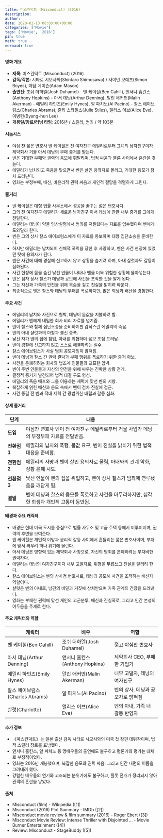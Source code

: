```yaml
---
title: 미스컨덕트 (Misconduct) (2016)
description: 
author: 
date: 2020-02-13 00:00:00+00:00
categories: ['Movie']
tags: ['Movie', '2016']
pin: true
math: true
mermaid: true
---
```

#### 영화 개요

- **제목**: 미스컨덕트 (Misconduct) (2016)  
- **감독/각본**: 시타로 시모사와(Shintaro Shimosawa) / 사이먼 보예즈(Simon Boyes), 아담 메이슨(Adam Mason)  
- **출연진**: 조쉬 더하멜(Josh Duhamel) - 벤 케이힐(Ben Cahill), 앤서니 홉킨스(Anthony Hopkins) - 아서 데닝(Arthur Denning), 말린 애커먼(Malin Akerman) - 에밀리 하인즈(Emily Hynes), 알 파치노(Al Pacino) - 찰스 에이브럼스(Charles Abrams), 줄리 스타일스(Julie Stiles), 앨리스 이브(Alice Eve), 이병헌(Byung-hun Lee)  
- **개봉일/장르/러닝 타임**: 2016년 / 스릴러, 범죄 / 약 103분  

#### 시놉시스

- 야심 찬 젊은 변호사 벤 케이힐은 전 여자친구 에밀리로부터 그녀의 남자친구이자 제약회사 거물 아서 데닝의 부패 증거를 받는다.  
- 벤은 거대한 부패와 권력의 음모에 휘말리며, 법적 싸움과 불륜 사이에서 혼란을 겪는다.  
- 에밀리가 납치되고 죽음을 맞으면서 벤은 살인 용의자로 몰리고, 거대한 음모가 점차 드러난다.  
- 영화는 부정부패, 배신, 비윤리적 권력 싸움과 개인적 절망을 격렬하게 그린다.  

#### 줄거리

- 벤 케이힐은 대형 법률 사무소에서 성공을 꿈꾸는 젊은 변호사다.  
- 그의 전 여자친구 에밀리가 새로운 남자친구 아서 데닝에 관한 내부 증거를 그에게 전달한다.  
- 에밀리는 데닝이 약물 임상실험에서 범죄를 저질렀다는 자료를 입수했다며 벤에게 도와달라 한다.  
- 벤은 그의 상사 찰스 에이브럼스에게 이 자료를 통보하며 대형 집단소송을 준비한다.  
- 하지만 에밀리는 납치되어 신체적 폭력을 당한 후 사망하고, 벤은 사건 현장에 있었던 탓에 용의자가 된다.  
- 벤은 사건에 대해 경찰에 신고하지 않고 상황을 숨기려 하며, 아내 샬럿과도 갈등이 심화된다.  
- 사건 현장에 몸을 숨긴 낯선 인물이 나타나 벤을 더욱 위험한 상황에 몰아넣는다.  
- 벤은 점차 상사 찰스가 데닝과 공모해 사건을 조작한 것을 알게 된다.  
- 그는 자신과 가족의 안전을 위해 목숨을 걸고 진실을 밝히려 싸운다.  
- 최종적으로 벤은 찰스와 데닝의 부패를 폭로하지만, 많은 희생과 배신을 경험한다.  

#### 주요 사건

- 에밀리의 납치와 사진으로 협박, 데닝이 몸값을 지불하려 함.  
- 에밀리가 벤에게 내밀한 회사 비리 자료를 넘겨줌.  
- 벤이 찰스와 함께 집단소송을 준비하지만 갑작스런 에밀리의 죽음.  
- 벤의 아내 샬럿과의 마찰과 불신 증폭.  
- 낯선 자가 벤의 집에 침입, 아내를 위협하며 음모 조짐 드러남.  
- 벤이 경찰에 신고하지 않고 스스로 해결하려는 실수.  
- 찰스 에이브럼스가 사실 범죄 공모자임이 밝혀짐.  
- 벤이 데닝과 찰스 간 권력 결탁과 부패 행위를 폭로하기 위한 증거 확보.  
- 사건을 은폐하려는 회사와 법조계 인물들의 교묘한 압박.  
- 벤이 주변 인물들과 자신의 안전을 위해 싸우는 긴박한 상황 전개.  
- 결정적 증거가 발견되어 법적 대결 구도 형성.  
- 에밀리의 죽음 배후와 그를 이용하는 세력에 맞선 벤의 저항.  
- 복잡하게 얽힌 배신과 음모 속에서 벤이 점차 진실에 접근.  
- 사건 종결 전 벤과 적대 세력 간 광범위한 대립과 갈등 심화.  

#### 상세 줄거리

| **단계**    | **내용**                                                                                     |
|-------------|----------------------------------------------------------------------------------------------|
| **도입**    | 야심찬 변호사 벤이 전 여자친구 에밀리로부터 거물 사업가 데닝의 부정부패 자료를 전달받음.            |
| **전환점 1**| 에밀리의 납치와 폭행, 몸값 요구, 벤이 진실을 밝히기 위한 법적 대응을 준비함.                     |
| **전환점 2**| 에밀리의 사망과 벤이 살인 용의자로 몰림, 아내와의 관계 악화, 상황 은폐 시도.                     |
| **전환점 3**| 낯선 인물이 벤의 집을 위협하고, 벤이 상사 찰스가 범죄에 연루됐음을 깨닫게 됨.                     |
| **결말**    | 벤이 데닝과 찰스의 음모를 폭로하고 사건을 마무리하지만, 심각한 희생과 개인적 고통이 동반됨.         |

#### 배경과 주요 캐릭터

- 배경은 현대 미국 도시를 중심으로 법률 사무소 및 고급 주택 등에서 이루어지며, 권력의 후면을 보여준다.  
- 벤 케이힐은 개인적 야망과 윤리적 갈등 사이에서 흔들리는 젊은 변호사이며, 부패에 맞서 싸우려 하나 위기에 몰린다.  
- 아서 데닝은 영향력 있는 제약회사 사장으로, 자신의 범죄를 은폐하려는 무자비한 권력자다.  
- 에밀리는 데닝의 여자친구이자 내부 고발자로, 위험을 무릅쓰고 진실을 알리려 한다.  
- 찰스 에이브럼스는 벤의 상사겸 변호사로, 데닝과 공모해 사건을 조작하는 배신자 역할이다.  
- 샬럿은 벤의 아내로, 남편의 비밀과 거짓에 상처받으며 가족 관계의 긴장을 드러낸다.  
- 영화는 부패한 권력에 맞선 개인의 고군분투, 배신과 진실폭로, 그리고 인간 본성의 어두움을 주제로 한다.  

#### 주요 캐릭터와 역할

| **캐릭터**          | **배우**               | **역할**                          |
|---------------------|------------------------|---------------------------------|
| 벤 케이힐(Ben Cahill)       | 조쉬 더하멜(Josh Duhamel)        | 젊고 야심찬 변호사                 |
| 아서 데닝(Arthur Denning)   | 앤서니 홉킨스(Anthony Hopkins)   | 제약회사 CEO, 부패한 기업가          |
| 에밀리 하인즈(Emily Hynes)  | 말린 애커먼(Malin Akerman)       | 내부 고발자, 데닝의 여자친구           |
| 찰스 에이브럼스(Charles Abrams) | 알 파치노(Al Pacino)              | 벤의 상사, 데닝과 공모자로 밝혀짐      |
| 샬럿(Charlotte)             | 앨리스 이브(Alice Eve)            | 벤의 아내, 가족 내 갈등 반영자         |

#### 추가 정보

- 《미스컨덕트》는 일본 출신 감독 시타로 시모사와의 미국 첫 장편 데뷔작이며, 법적 스릴러 장르를 표방했다.  
- 앤서니 홉킨스, 알 파치노 등 명배우들의 출연에도 불구하고 평론가의 평가는 대체로 부정적이었다.  
- 영화는 2016년 개봉했으며, 복잡한 음모와 권력 싸움, 그리고 인간 내면의 어둠을 그려내려 했다.  
- 강렬한 배우들의 연기와 고조되는 분위기에도 불구하고, 플롯 전개가 정리되지 않아 관객의 혼란을 낳았다.  

#### 출처

- Misconduct (film) - Wikipedia ([1])  
- Misconduct (2016) Plot Summary - IMDb ([2])  
- Misconduct movie review & film summary (2016) - Roger Ebert ([3])  
- Misconduct Movie Review: Intense Thriller with Disjointed … - Movie Burner Entertainment ([4])  
- Review: Misconduct - StageBuddy ([5])
